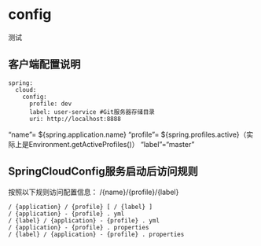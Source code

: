 # config

测试

## 客户端配置说明
```properties
spring:
  cloud:
    config:
      profile: dev
      label: user-service #Git服务器存储目录
      uri: http://localhost:8888
```

“name”= ${spring.application.name}
“profile”= ${spring.profiles.active}（实际上是Environment.getActiveProfiles()）
“label”=“master”

## SpringCloudConfig服务启动后访问规则
按照以下规则访问配置信息：
/{name}/{profile}/{label}
```
/ {application} / {profile} [ / {label} ]
/ {application} - {profile} . yml
/ {label} / {application} - {profile} . yml
/ {application} - {profile} . properties
/ {label} / {application} - {profile} . properties
```
